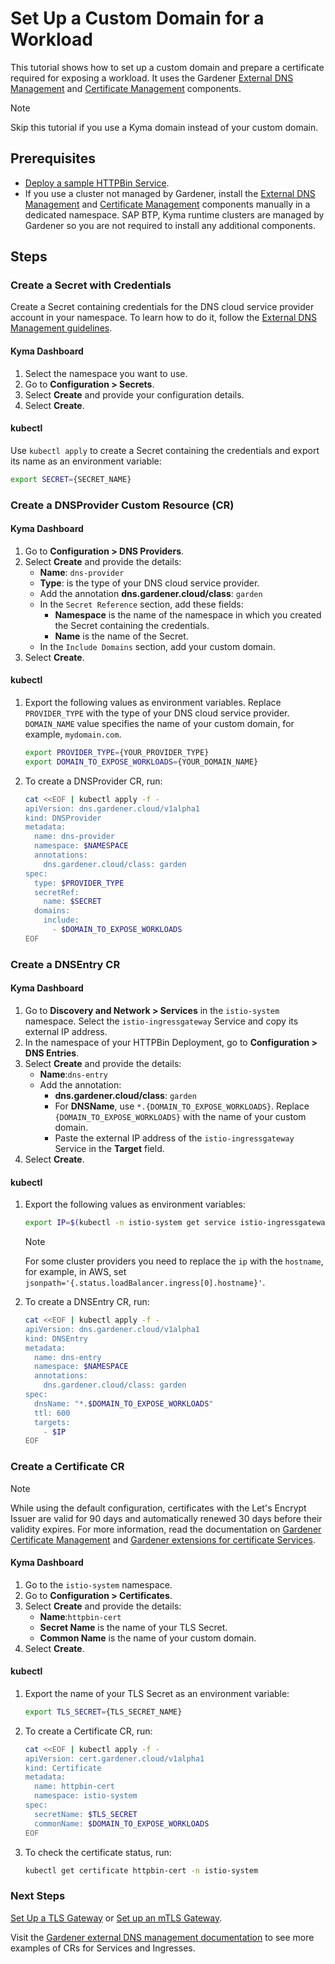 # Set Up a Custom Domain for a Workload

This tutorial shows how to set up a custom domain and prepare a certificate required for exposing a workload. It uses the Gardener [External DNS Management](https://github.com/gardener/external-dns-management) and [Certificate Management](https://github.com/gardener/cert-management) components.

> [!NOTE]
> Skip this tutorial if you use a Kyma domain instead of your custom domain.

## Prerequisites

* [Deploy a sample HTTPBin Service](./01-00-create-workload.md).
* If you use a cluster not managed by Gardener, install the [External DNS Management](https://github.com/gardener/external-dns-management#quick-start) and [Certificate Management](https://github.com/gardener/cert-management) components manually in a dedicated namespace. SAP BTP, Kyma runtime clusters are managed by Gardener so you are not required to install any additional components.

## Steps

### Create a Secret with Credentials

Create a Secret containing credentials for the DNS cloud service provider account in your namespace. To learn how to do it, follow the [External DNS Management guidelines](https://github.com/gardener/external-dns-management/blob/master/README.md#external-dns-management).

<!-- tabs:start -->
#### **Kyma Dashboard**

1. Select the namespace you want to use.
2. Go to **Configuration > Secrets**.
3. Select **Create** and provide your configuration details.
4. Select **Create**.

#### **kubectl**
Use `kubectl apply` to create a Secret containing the credentials and export its name as an environment variable:

```bash
export SECRET={SECRET_NAME}
```
<!-- tabs:end -->

### Create a DNSProvider Custom Resource (CR)
    
<!-- tabs:start -->
  #### **Kyma Dashboard**

1. Go to **Configuration > DNS Providers**.
2. Select **Create** and provide the details:
    - **Name**: `dns-provider`
    - **Type**: is the type of your DNS cloud service provider.
    - Add the annotation **dns.gardener.cloud/class**: `garden`
    - In the `Secret Reference` section, add these fields:
        - **Namespace** is the name of the namespace in which you created the Secret containing the credentials. 
        - **Name** is the name of the Secret.
    - In the `Include Domains` section, add your custom domain.
3. Select **Create**.

#### **kubectl**

1. Export the following values as environment variables. Replace `PROVIDER_TYPE` with the type of your DNS cloud service provider. `DOMAIN_NAME` value specifies the name of your custom domain, for example, `mydomain.com`.

    ```bash
    export PROVIDER_TYPE={YOUR_PROVIDER_TYPE}
    export DOMAIN_TO_EXPOSE_WORKLOADS={YOUR_DOMAIN_NAME} 
    ````
2. To create a DNSProvider CR, run: 

    ```bash
    cat <<EOF | kubectl apply -f -
    apiVersion: dns.gardener.cloud/v1alpha1
    kind: DNSProvider
    metadata:
      name: dns-provider
      namespace: $NAMESPACE
      annotations:
        dns.gardener.cloud/class: garden
    spec:
      type: $PROVIDER_TYPE
      secretRef:
        name: $SECRET
      domains:
        include:
          - $DOMAIN_TO_EXPOSE_WORKLOADS
    EOF
    ```
<!-- tabs:end -->

### Create a DNSEntry CR

<!-- tabs:start -->
#### **Kyma Dashboard**
1. Go to **Discovery and Network > Services** in the `istio-system` namespace. Select the `istio-ingressgateway` Service and copy its external IP address.
2. In the namespace of your HTTPBin Deployment, go to **Configuration > DNS Entries**.
3. Select **Create** and provide the details:      
    - **Name**:`dns-entry`
    - Add the annotation:
      - **dns.gardener.cloud/class**: `garden`
      - For **DNSName**, use `*.{DOMAIN_TO_EXPOSE_WORKLOADS}`. Replace `{DOMAIN_TO_EXPOSE_WORKLOADS}` with the name of your custom domain.
      - Paste the external IP address of the `istio-ingressgateway` Service in the **Target** field.
4. Select **Create**.

#### **kubectl**
   
1. Export the following values as environment variables:

    ```bash
    export IP=$(kubectl -n istio-system get service istio-ingressgateway -o jsonpath='{.status.loadBalancer.ingress[0].ip}') # Assuming only one LoadBalancer with external IP
    ```
    > [!NOTE]
    > For some cluster providers you need to replace the `ip` with the `hostname`, for example, in AWS, set `jsonpath='{.status.loadBalancer.ingress[0].hostname}'`.

2. To create a DNSEntry CR, run:

    ```bash
    cat <<EOF | kubectl apply -f -
    apiVersion: dns.gardener.cloud/v1alpha1
    kind: DNSEntry
    metadata:
      name: dns-entry
      namespace: $NAMESPACE
      annotations:
        dns.gardener.cloud/class: garden
    spec:
      dnsName: "*.$DOMAIN_TO_EXPOSE_WORKLOADS"
      ttl: 600
      targets:
        - $IP
    EOF
    ```
<!-- tabs:end -->

### Create a Certificate CR

> [!NOTE]
> While using the default configuration, certificates with the Let's Encrypt Issuer are valid for 90 days and automatically renewed 30 days before their validity expires. For more information, read the documentation on [Gardener Certificate Management](https://github.com/gardener/cert-management#requesting-a-certificate) and [Gardener extensions for certificate Services](https://gardener.cloud/docs/extensions/others/gardener-extension-shoot-cert-service/).

<!-- tabs:start -->
#### **Kyma Dashboard**

1. Go to the `istio-system` namespace.
2. Go to **Configuration > Certificates**.
3. Select **Create** and provide the details:
    - **Name**:`httpbin-cert`
    - **Secret Name** is the name of your TLS Secret.
    - **Common Name** is the name of your custom domain.
4. Select **Create**.

#### **kubectl**

1. Export the name of your TLS Secret as an environment variable:

    ```bash
    export TLS_SECRET={TLS_SECRET_NAME}
    ```

2. To create a Certificate CR, run:

    ```bash
    cat <<EOF | kubectl apply -f -
    apiVersion: cert.gardener.cloud/v1alpha1
    kind: Certificate
    metadata:
      name: httpbin-cert
      namespace: istio-system
    spec:  
      secretName: $TLS_SECRET
      commonName: $DOMAIN_TO_EXPOSE_WORKLOADS
    EOF
    ```

3. To check the certificate status, run: 
     
    ```bash
    kubectl get certificate httpbin-cert -n istio-system
    ```
<!-- tabs:end -->

### Next Steps
[Set Up a TLS Gateway](./01-20-set-up-tls-gateway.md) or [Set up an mTLS Gateway](./01-30-set-up-mtls-gateway.md).

Visit the [Gardener external DNS management documentation](https://github.com/gardener/external-dns-management/tree/master/examples) to see more examples of CRs for Services and Ingresses.